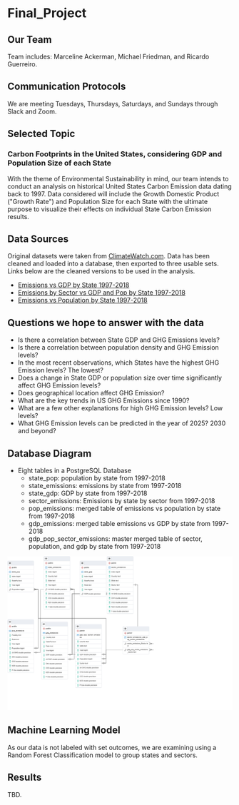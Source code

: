 # Final_Project

## Our Team

Team includes: Marceline Ackerman, Michael Friedman, and Ricardo Guerreiro.

## Communication Protocols

We are meeting Tuesdays, Thursdays, Saturdays, and Sundays through Slack and Zoom.

## Selected Topic

### Carbon Footprints in the United States, considering GDP and Population Size of each State

With the theme of Environmental Sustainability in mind, our team intends to conduct an analysis on historical United States Carbon Emission data dating back to 1997. Data considered will include the Growth Domestic Product ("Growth Rate") and Population Size for each State with the ultimate purpose to visualize their effects on individual State Carbon Emission results.

## Data Sources

Original datasets were taken from [ClimateWatch.com](https://www.climatewatchdata.org/). Data has been cleaned and loaded into a database, then exported to three usable sets. Links below are the cleaned versions to be used in the analysis.

 - [Emissions vs GDP by State 1997-2018](https://github.com/Michaelfr22/Final_Project/blob/main/MergedTables/gdp_emissions.csv)
 - [Emissions by Sector vs GDP and Pop by State 1997-2018](https://github.com/Michaelfr22/Final_Project/blob/main/MergedTables/gdp_pop_sector_emissions.csv)
 - [Emissions vs Population by State 1997-2018](https://github.com/Michaelfr22/Final_Project/blob/main/MergedTables/pop_emissions.csv)
 
## Questions we hope to answer with the data

 - Is there a correlation between State GDP and GHG Emissions levels?
 - Is there a correlation between population density and GHG Emission levels?
 - In the most recent observations, which States have the highest GHG Emission levels? The lowest?
 - Does a change in State GDP or population size over time significantly affect GHG Emission levels?
 - Does geographical location affect GHG Emission?
 - What are the key trends in US GHG Emissions since 1990?
 - What are a few other explanations for high GHG Emission levels? Low levels?
 - What GHG Emission levels can be predicted in the year of 2025? 2030 and beyond?

## Database Diagram

 - Eight tables in a PostgreSQL Database 
   - state_pop: population by state from 1997-2018
   - state_emissions: emissions by state from 1997-2018
   - state_gdp: GDP by state from 1997-2018
   - sector_emissions: Emissions by state by sector from 1997-2018
   - pop_emissions: merged table of emissions vs population by state from 1997-2018
   - gdp_emissions: merged table emissions vs GDP by state from 1997-2018
   - gdp_pop_sector_emissions: master merged table of sector, population, and gdp by state from 1997-2018

![FinalProjectERD_v3](https://github.com/Michaelfr22/Final_Project/blob/main/Database/FinalProjectERD_v3.png)

## Machine Learning Model

As our data is not labeled with set outcomes, we are examining using a Random Forest Classification model to group states and sectors.

## Results

TBD.
